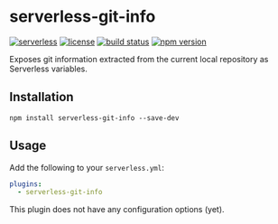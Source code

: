 # serverless-git-info

[![serverless][icon-serverless]][link-serverless]
[![license][icon-lic]][link-lic]
[![build status][icon-ci]][link-ci]
[![npm version][icon-npm]][link-npm]

Exposes git information extracted from the current local repository as Serverless variables.

## Installation

```
npm install serverless-git-info --save-dev
```

## Usage

Add the following to your `serverless.yml`:

```yml
plugins:
  - serverless-git-info
```

This plugin does not have any configuration options (yet).

[//]: # (Note: icon sources seem to be random. It's just because shields.io is extremely slow so using alternatives whenever possible)
[icon-serverless]: http://public.serverless.com/badges/v3.svg
[icon-lic]: https://img.shields.io/github/license/coyoteecd/serverless-git-info
[icon-ci]: https://travis-ci.com/coyoteecd/serverless-git-info.svg?branch=master
[icon-npm]: https://badge.fury.io/js/serverless-git-info.svg

[link-serverless]: http://www.serverless.com
[link-lic]: https://github.com/coyoteecd/serverless-git-info/blob/master/LICENSE
[link-ci]: https://travis-ci.com/coyoteecd/serverless-git-info
[link-npm]: https://www.npmjs.com/package/serverless-git-info
